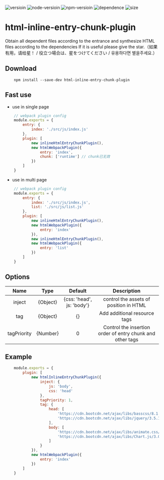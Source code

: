 
![versioin](https://img.shields.io/badge/version-v0.0.2-blue)
![node-versioin](https://img.shields.io/badge/node-v10.8.0-green)
![npm-versioin](https://img.shields.io/badge/node-v6.2.0-green)
![dependence](https://img.shields.io/badge/dependence-0-blue)
![size](https://img.shields.io/badge/size-31%20kB-blue)


# html-inline-entry-chunk-plugin

Obtain all dependent files according to the entrance and synthesize HTML files according to the dependencies
If it is useful please give the star.（如果有用，请给星！ / 役立つ場合は、星をつけてください / 유용하다면 별을주세요.）

## Download
```
    npm install --save-dev html-inline-entry-chunk-plugin
```

## Fast use

* use in single page

```js
    // webpack plugin config
    module.exports = {
        entry: {
            index: './src/js/index.js'
        },
        plugin: [
            new inlineHtmlEntryChunkPlugin(),
            new htmlWebpackPlugin({
                entry: 'index',
                chunk: ['runtime'] // chunk已无效
            })
        ]
    }
```

* use in multi page

```js
    // webpack plugin config
    module.exports = {
        entry: {
            index: './src/js/index.js',
            list: './src/js/list.js'
        },
        plugin: [
            new inlineHtmlEntryChunkPlugin(),
            new htmlWebpackPlugin({
                entry: 'index'
            }),
            new inlineHtmlEntryChunkPlugin(),
            new htmlWebpackPlugin({
                entry: 'list'
            })
        ]
    }
```

## Options

| Name | Type | Default | Description |
| :---: | :---: | :---: | :---: |
| inject | {Object} | {css: 'head', js: 'body'} | control the assets of position in HTML|
| tag | {Object} | {} | Add additional resource tags |
| tagPriority | {Number} | 0 | Control the insertion order of entry chunk and other tags |


## Example

```js
    module.exports = {
        plugin: [
            new htmlInlineEntryChunkPlugin({
                inject: {
                    js: 'body',
                    css: 'head'
                },
                tagPriority: 1,
                tag: {
                    head: [
                        'https://cdn.bootcdn.net/ajax/libs/basscss/8.1.0/css/basscss-cp.css',
                        'https://cdn.bootcdn.net/ajax/libs/jquery/3.5.1/jquery.js'
                    ],
                    body: [
                        'https://cdn.bootcdn.net/ajax/libs/animate.css/4.1.0/animate.compat.css',
                        'https://cdn.bootcdn.net/ajax/libs/Chart.js/3.0.0-alpha/Chart.esm.js'
                    ]
                }
            }),
            new htmlWebpackPlugin({
                entry: 'index'
            })
        ]
    }
```
